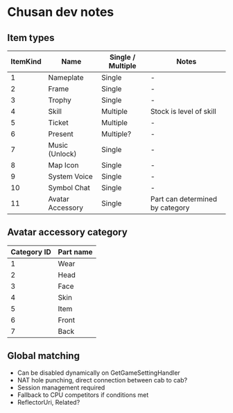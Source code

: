 # Chusan dev notes

## Item types
| ItemKind |       Name        | Single / Multiple |             Notes             |
|----------|-------------------|-------------------|-------------------------------|
|    1     |  Nameplate        |      Single       |               -               |
|    2     |  Frame            |      Single       |               -               |
|    3     |  Trophy           |      Single       |               -               |
|    4     |  Skill            |      Multiple     |     Stock is level of skill   |
|    5     |  Ticket           |      Multiple     |               -               |
|    6     |  Present          |      Multiple?    |               -               |
|    7     |  Music (Unlock)   |      Single       |               -               |
|    8     |  Map Icon         |      Single       |               -               |
|    9     |  System Voice     |      Single       |               -               |
|    10    |  Symbol Chat      |      Single       |               -               |
|    11    |  Avatar Accessory |      Single       |Part can determined by category|

## Avatar accessory category
|  Category ID  | Part name |
|---------------|-----------|
|       1       |    Wear   |
|       2       |    Head   |
|       3       |    Face   |
|       4       |    Skin   |
|       5       |    Item   |
|       6       |    Front  |
|       7       |    Back   |

## Global matching
- Can be disabled dynamically on GetGameSettingHandler
- NAT hole punching, direct connection between cab to cab?
- Session management required
- Fallback to CPU competitors if conditions met
- ReflectorUri, Related?
